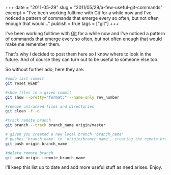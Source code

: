 +++
date = "2011-05-29"
slug = "2011/05/29/a-few-useful-git-commands"
excerpt = "I've been working fulltime with Git for a while now and I've noticed a pattern of commands that emerge every so often, but not often enough that would..."
publish = true
tags = ["git"]
+++

I've been working fulltime with [Git][1] for a while now and I've noticed a pattern of commands that emerge every so often, but not often enough that would make me remember them.


That's why I decided to post them here so I know where to look in the future. And of course they can turn out to be useful to someone else too.

So without further ado, here they are:

``` bash
#undo last commit
git reset HEAD^

#show files in a given commit
git show --pretty="format:" --name-only rev_number

#remove untracked files and directories
git clean -f -d

#track remote branch
git branch --track branch_name origin/master

# given you created a new local branch 'branch_name'
# pushes 'branch_name' to 'origin/branch_name', creating the remote branch for you
git push origin branch_name

#delete remote branch
git push origin :remote_branch_name
```


I'll keep this list up to date and add more useful stuff as need arises. Enjoy.

[1]: http://git-scm.com/
